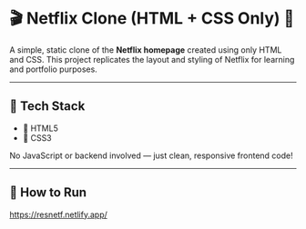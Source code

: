 # 🎬 Netflix Clone (HTML + CSS Only) 🍿

A simple, static clone of the **Netflix homepage** created using only HTML and CSS. This project replicates the layout and styling of Netflix for learning and portfolio purposes.

---

## 🧰 Tech Stack

- 🧱 HTML5  
- 🎨 CSS3  

No JavaScript or backend involved — just clean, responsive frontend code!


---

## 🚀 How to Run
https://resnetf.netlify.app/
